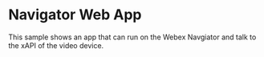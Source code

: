 # Navigator Web App

This sample shows an app that can run on the Webex Navgiator and talk to the xAPI of the video device.
